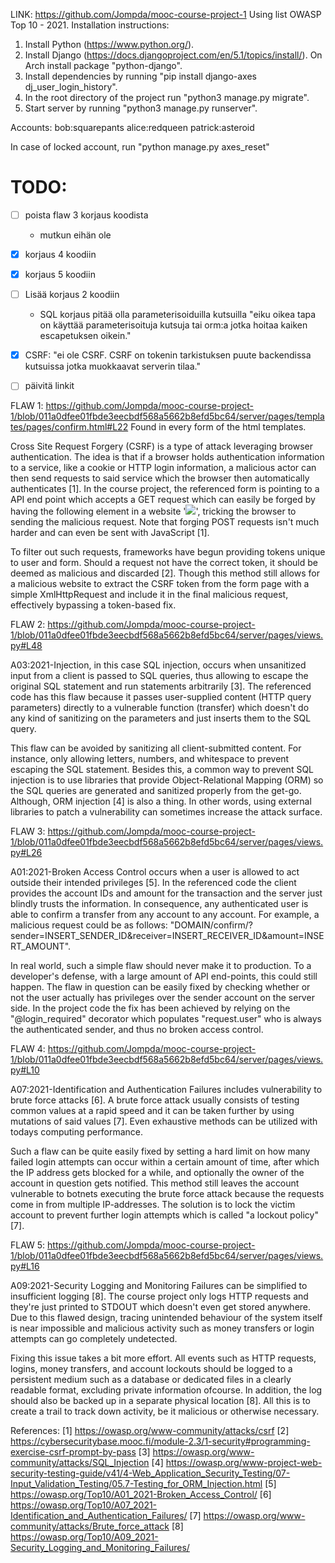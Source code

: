 LINK: https://github.com/Jompda/mooc-course-project-1
Using list OWASP Top 10 - 2021.
Installation instructions:
1. Install Python (https://www.python.org/).
2. Install Django (https://docs.djangoproject.com/en/5.1/topics/install/). On Arch install package "python-django".
3. Install dependencies by running "pip install django-axes dj_user_login_history".
4. In the root directory of the project run "python3 manage.py migrate".
5. Start server by running "python3 manage.py runserver".

Accounts:
bob:squarepants
alice:redqueen
patrick:asteroid

In case of locked account, run "python manage.py axes_reset"


# TODO:
- [ ] poista flaw 3 korjaus koodista
  - mutkun eihän ole
- [X] korjaus 4 koodiin
- [X] korjaus 5 koodiin
- [ ] Lisää korjaus 2 koodiin
  - SQL korjaus pitää olla parameterisoiduilla kutsuilla
  "eiku oikea tapa on käyttää parameterisoituja kutsuja tai orm:a jotka hoitaa kaiken escapetuksen oikein."
- [X] CSRF: "ei ole CSRF. CSRF on tokenin tarkistuksen puute backendissa kutsuissa jotka muokkaavat serverin tilaa."
- [ ] päivitä linkit


FLAW 1:
https://github.com/Jompda/mooc-course-project-1/blob/011a0dfee01fbde3eecbdf568a5662b8efd5bc64/server/pages/templates/pages/confirm.html#L22
Found in every form of the html templates.

Cross Site Request Forgery (CSRF) is a type of attack leveraging browser authentication. The idea is that if a browser holds authentication information to a service, like a cookie or HTTP login information, a malicious actor can then send requests to said service which the browser then automatically authenticates [1]. In the course project, the referenced form is pointing to a API end point which accepts a GET request which can easily be forged by having the following element in a website '<img src="DOMAIN/confirm/?sender=INSERT_SENDER_ID&receiver=INSERT_RECEIVER_ID&amount=INSERT_AMOUNT" />', tricking the browser to sending the malicious request. Note that forging POST requests isn't much harder and can even be sent with JavaScript [1].

To filter out such requests, frameworks have begun providing tokens unique to user and form. Should a request not have the correct token, it should be deemed as malicious and discarded [2]. Though this method still allows for a malicious website to extract the CSRF token from the form page with a simple XmlHttpRequest and include it in the final malicious request, effectively bypassing a token-based fix.


FLAW 2:
https://github.com/Jompda/mooc-course-project-1/blob/011a0dfee01fbde3eecbdf568a5662b8efd5bc64/server/pages/views.py#L48

A03:2021-Injection, in this case SQL injection, occurs when unsanitized input from a client is passed to SQL queries, thus allowing to escape the original SQL statement and run statements arbitrarily [3]. The referenced code has this flaw because it passes user-supplied content (HTTP query parameters) directly to a vulnerable function (transfer) which doesn't do any kind of sanitizing on the parameters and just inserts them to the SQL query.

This flaw can be avoided by sanitizing all client-submitted content. For instance, only allowing letters, numbers, and whitespace to prevent escaping the SQL statement. Besides this, a common way to prevent SQL injection is to use libraries that provide Object-Relational Mapping (ORM) so the SQL queries are generated and sanitized properly from the get-go. Although, ORM injection [4] is also a thing. In other words, using external libraries to patch a vulnerability can sometimes increase the attack surface.


FLAW 3:
https://github.com/Jompda/mooc-course-project-1/blob/011a0dfee01fbde3eecbdf568a5662b8efd5bc64/server/pages/views.py#L26

A01:2021-Broken Access Control occurs when a user is allowed to act outside their intended privileges [5]. In the referenced code the client provides the account IDs and amount for the transaction and the server just blindly trusts the information. In consequence, any authenticated user is able to confirm a transfer from any account to any account. For example, a malicious request could be as follows: "DOMAIN/confirm/?sender=INSERT_SENDER_ID&receiver=INSERT_RECEIVER_ID&amount=INSERT_AMOUNT".

In real world, such a simple flaw should never make it to production. To a developer's defense, with a large amount of API end-points, this could still happen. The flaw in question can be easily fixed by checking whether or not the user actually has privileges over the sender account on the server side. In the project code the fix has been achieved by relying on the "@login_required" decorator which populates "request.user" who is always the authenticated sender, and thus no broken access control.


FLAW 4:
https://github.com/Jompda/mooc-course-project-1/blob/011a0dfee01fbde3eecbdf568a5662b8efd5bc64/server/pages/views.py#L10

A07:2021-Identification and Authentication Failures includes vulnerability to brute force attacks [6]. A brute force attack usually consists of testing common values at a rapid speed and it can be taken further by using mutations of said values [7]. Even exhaustive methods can be utilized with todays computing performance.

Such a flaw can be quite easily fixed by setting a hard limit on how many failed login attempts can occur within a certain amount of time, after which the IP address gets blocked for a while, and optionally the owner of the account in question gets notified. This method still leaves the account vulnerable to botnets executing the brute force attack because the requests come in from multiple IP-addresses. The solution is to lock the victim account to prevent further login attempts which is called "a lockout policy" [7].


FLAW 5:
https://github.com/Jompda/mooc-course-project-1/blob/011a0dfee01fbde3eecbdf568a5662b8efd5bc64/server/pages/views.py#L16

A09:2021-Security Logging and Monitoring Failures can be simplified to insufficient logging [8]. The course project only logs HTTP requests and they're just printed to STDOUT which doesn't even get stored anywhere. Due to this flawed design, tracing unintended behaviour of the system itself is near impossible and malicious activity such as money transfers or login attempts can go completely undetected.

Fixing this issue takes a bit more effort. All events such as HTTP requests, logins, money transfers, and account lockouts should be logged to a persistent medium such as a database or dedicated files in a clearly readable format, excluding private information ofcourse. In addition, the log should also be backed up in a separate physical location [8]. All this is to create a trail to track down activity, be it malicious or otherwise necessary.


References:
[1] https://owasp.org/www-community/attacks/csrf
[2] https://cybersecuritybase.mooc.fi/module-2.3/1-security#programming-exercise-csrf-prompt-by-pass
[3] https://owasp.org/www-community/attacks/SQL_Injection
[4] https://owasp.org/www-project-web-security-testing-guide/v41/4-Web_Application_Security_Testing/07-Input_Validation_Testing/05.7-Testing_for_ORM_Injection.html
[5] https://owasp.org/Top10/A01_2021-Broken_Access_Control/
[6] https://owasp.org/Top10/A07_2021-Identification_and_Authentication_Failures/
[7] https://owasp.org/www-community/attacks/Brute_force_attack
[8] https://owasp.org/Top10/A09_2021-Security_Logging_and_Monitoring_Failures/
